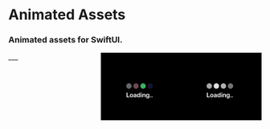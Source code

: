 <p><h1 align="left">Animated Assets</h1></p>
<p><h3>Animated assets for SwiftUI.</h3></p>
<p><img align="right" src="https://github.com/deepakpillai/AnimatedAssets/blob/main/1.gif" width="160" />
</p>
<p><img align="right" src="https://github.com/deepakpillai/AnimatedAssets/blob/main/2.gif" width="160" />
</p>
___
